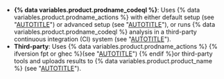 - **{% data variables.product.prodname_codeql %}**: Uses {% data variables.product.prodname_actions %} with either default setup (see "[AUTOTITLE](/code-security/code-scanning/enabling-code-scanning/configuring-default-setup-for-code-scanning)") or advanced setup (see "[AUTOTITLE](/code-security/code-scanning/creating-an-advanced-setup-for-code-scanning/configuring-advanced-setup-for-code-scanning#configuring-advanced-setup-for-code-scanning-with-codeql)"), or runs {% data variables.product.prodname_codeql %} analysis in a third-party continuous integration (CI) system (see "[AUTOTITLE](/code-security/code-scanning/integrating-with-code-scanning/using-code-scanning-with-your-existing-ci-system)").
- **Third&#8209;party**: Uses {% data variables.product.prodname_actions %} {% ifversion fpt or ghec %}(see "[AUTOTITLE](/code-security/code-scanning/creating-an-advanced-setup-for-code-scanning/configuring-advanced-setup-for-code-scanning#configuring-code-scanning-using-third-party-workflows)") {% endif %}or third-party tools and uploads results to {% data variables.product.product_name %} (see "[AUTOTITLE](/code-security/code-scanning/integrating-with-code-scanning/uploading-a-sarif-file-to-github)").
